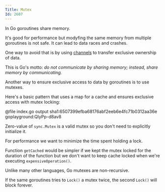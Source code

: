 ```yaml
---
Title: Mutex
Id: 2607
---
```

In Go goroutines share memory.

It's good for performance but modyfing the same memory from multiple goroutines is not safe. It can lead to data races and crashes.

One way to avoid that is by using [channels](ch-1263) to transfer exclusive ownership of data.

This is Go's motto: *do not communicate by sharing memory; instead, share memory by communicating.*

Another way to ensure exclusive access to data by goroutines is to use mutexes.

Here's a basic pattern that uses a map for a cache and ensures exclusive access with mutex locking:

@file index.go output sha1:6507399efba68176abf2eeb6e4fc71b0312aa36e goplayground:QlyPp-d8av8

Zero-value of `sync.Mutex` is a valid mutex so you don't need to explicitly initialize it.

For performance we want to minimize the time spent holding a lock.

Function `getCached` would be simpler if we kept the mutex locked for the duration of the function but we don't want to keep cache locked when we're executing `expensiveOperation()`.

Unlike many other languages, Go mutexes are non-recursive.

If the same goroutines tries to `Lock()` a mutex twice, the second `Lock()` will block forever.
